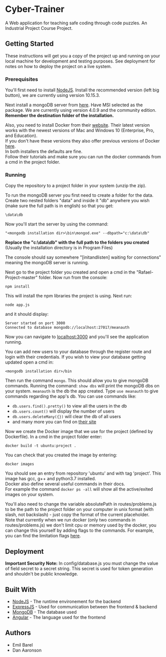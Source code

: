 # Cyber-Trainer

A Web application for teaching safe coding through code puzzles.
An Industrial Project Course Project. 

## Getting Started

These instructions will get you a copy of the project up and running on your local machine for development and testing purposes. See deployment for notes on how to deploy the project on a live system.

### Prerequisites

You'll first need to install [NodeJS](https://nodejs.org/en/). Install the recommended version (left big button), we are currently using version 10.15.3.

Next install a mongoDB server from [here](https://www.mongodb.com/download-center/community). Have MSI selected as the package. We are currently using version 4.0.9 and the community edition. **Remember the destination folder of the installation.**

Also, you need to install Docker from their [website](https://www.docker.com/products/docker-desktop). Their latest version works with the newest versions of Mac and Windows 10 (Enterprise, Pro, and Education).  
If you don't have these versions they also offer previous versions of Docker [here](https://docs.docker.com/toolbox/overview/).  
In both installers the defaults are fine.  
Follow their tutorials and make sure you can run the docker commands from a cmd in the project folder.  

### Running

Copy the repository to a project folder in your system (unzip the zip). 

To run the mongoDB server you first need to create a folder for the data.
Create two nested folders "data" and inside it "db" anywhere you wish (make sure the full path is in english) so that you get:
```
\data\db
```
Now you'll start the server by using the command:
```
"<mongodb installation dir>\bin\mongod.exe" --dbpath="c:\data\db"
```
**Replace the "c:\data\db" with the full path to the folders you created**
(Usually the installation directory is in Program Files)

The console should say somewhere "\[initandlisten\] waiting for connections" meaning the mongoDB server is running.

Next go to the project folder you created and open a cmd in the "Rafael-Project-master" folder.
Now run from the console:
```
npm install
```
This will install the npm libraries the project is using. Next run:
```
node app.js
```
and it should display:
```
Server started on port 3000
Connected to database mongodb://localhost:27017/meanauth
```
Now you can navigate to [localhost:3000](http://localhost:3000) and you'll see the application running.

You can add new users to your database through the register route and login with their credentials.
If you wish to view your database getting updated open a cmd in:
```
<mongodb installation dir>/bin
```
Then run the command `mongo`. This should allow you to give mongoDB commands.
Running the command: `show dbs` will print the mongoDB dbs on your system. `meanauth` is the db the app created.
Type `use meanauth` to give commands regarding the app's db.
You can use commands like:
* `db.users.find().pretty()` to view all the users in the db
* `db.users.count()` will display the number of users
* `db.users.deleteMany({})` will clear the db of all users
* and many more you can find on [their site](https://docs.mongodb.com/manual/mongo/)

Now we create the Docker image that we use for the project (defined by Dockerfile). In a cmd in the project folder enter:  
```
docker build -t ubuntu:project .
```
You can check that you created the image by entering:  
```
docker images
````
You should see an entry from repository 'ubuntu' and with tag 'project'. This image has gcc, g++ and python3.7 installed.  
Docker also define several useful commands in their docs.  
For example the command ```docker ps -all``` will show all the active/exited images on your system.

You'll also need to change the variable absolutePath in routes/problems.js to be the path to the project folder on your computer in unix format (with slash, not backslash) - just copy the format of the current placeholder.  
Note that currently when we run docker (only two commands in routes/problems.js) we don't limit cpu or memory used by the docker, you can change this yourself by adding flags to the commands. For example, you can find the limitation flags [here](https://docs.docker.com/config/containers/resource_constraints/).

## Deployment

**Important Security Note:** In config/database.js you must change the value of field secret to a secret string. This secret is used for token generation and shouldn't be public knowledge.

## Built With

* [NodeJS](https://nodejs.org/en/docs/) - The runtime environement for the backend
* [ExpressJS](https://expressjs.com/) - Used for communication between the frontend & backend
* [MongoDB](https://www.mongodb.com/) - The database used
* [Angular](https://angular.io/docs/) - The language used for the frontend

## Authors

* Emil Barel
* Dan Aaronson



